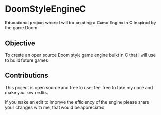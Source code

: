 # DoomStyleEngineC
Educational project where I will be creating a Game Engine in C Inspired by the game Doom

## Objective

To create an open source Doom style game engine buikt in C that I will use to build future games

## Contributions

This project is open source and free to use, feel free to take my code and make your own edits.

If you make an edit to improve the efficiency of the engine please share your changes with me, that would be appreciated
